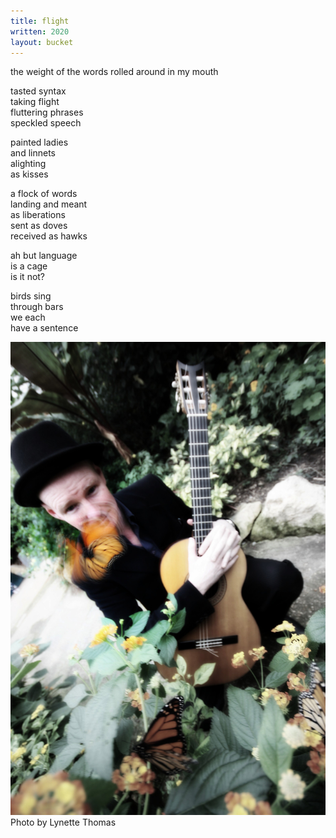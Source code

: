 ```yaml
---
title: flight
written: 2020
layout: bucket 
---
```


<div class="poem">
the weight  
of the words  
rolled around  
in my mouth  


tasted syntax  
taking flight  
fluttering phrases  
speckled speech  


painted ladies  
and linnets  
alighting  
as kisses  


a flock of words  
landing and meant  
as liberations  
sent as doves  
received as hawks  


ah but language  
is a cage  
is it not?  


birds sing  
through bars  
we each  
have a sentence
</div>

!["Hughie, guitar, butterfly"](/assets/images/bucket/butterfly.jpg "Hughie, guitar, butterfly")  
Photo by Lynette Thomas
